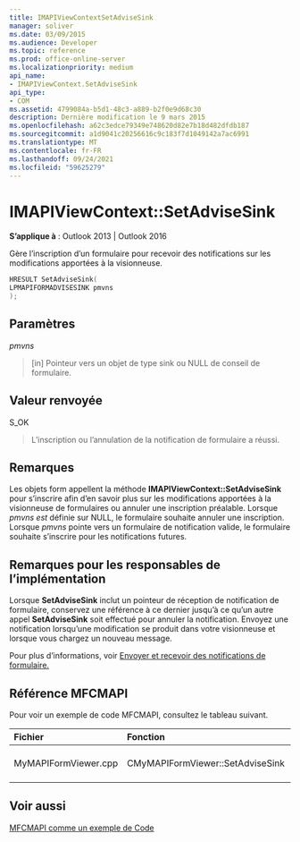 ```yaml
---
title: IMAPIViewContextSetAdviseSink
manager: soliver
ms.date: 03/09/2015
ms.audience: Developer
ms.topic: reference
ms.prod: office-online-server
ms.localizationpriority: medium
api_name:
- IMAPIViewContext.SetAdviseSink
api_type:
- COM
ms.assetid: 4799084a-b5d1-48c3-a889-b2f0e9d68c30
description: Dernière modification le 9 mars 2015
ms.openlocfilehash: a62c3edce79349e748620d82e7b18d482dfdb187
ms.sourcegitcommit: a1d9041c20256616c9c183f7d1049142a7ac6991
ms.translationtype: MT
ms.contentlocale: fr-FR
ms.lasthandoff: 09/24/2021
ms.locfileid: "59625279"
---
```

# <a name="imapiviewcontextsetadvisesink"></a>IMAPIViewContext::SetAdviseSink

  
  
**S’applique à** : Outlook 2013 | Outlook 2016 
  
Gère l’inscription d’un formulaire pour recevoir des notifications sur les modifications apportées à la visionneuse. 
  
```cpp
HRESULT SetAdviseSink(
LPMAPIFORMADVISESINK pmvns
);
```

## <a name="parameters"></a>Paramètres

 _pmvns_
  
> [in] Pointeur vers un objet de type sink ou NULL de conseil de formulaire.
    
## <a name="return-value"></a>Valeur renvoyée

S_OK 
  
> L’inscription ou l’annulation de la notification de formulaire a réussi.
    
## <a name="remarks"></a>Remarques

Les objets form appellent la méthode **IMAPIViewContext::SetAdviseSink** pour s’inscrire afin d’en savoir plus sur les modifications apportées à la visionneuse de formulaires ou annuler une inscription préalable. Lorsque  _pmvns est_ définie sur NULL, le formulaire souhaite annuler une inscription. Lorsque  _pmvns_ pointe vers un formulaire de notification valide, le formulaire souhaite s’inscrire pour les notifications futures. 
  
## <a name="notes-to-implementers"></a>Remarques pour les responsables de l’implémentation

Lorsque **SetAdviseSink** inclut un pointeur de réception de notification de formulaire, conservez une référence à ce dernier jusqu’à ce qu’un autre appel **SetAdviseSink** soit effectué pour annuler la notification. Envoyez une notification lorsqu’une modification se produit dans votre visionneuse et lorsque vous chargez un nouveau message. 
  
Pour plus d’informations, voir [Envoyer et recevoir des notifications de formulaire.](sending-and-receiving-form-notifications.md)
  
## <a name="mfcmapi-reference"></a>Référence MFCMAPI

Pour voir un exemple de code MFCMAPI, consultez le tableau suivant.
  
|**Fichier**|**Fonction**|**Commentaire**|
|:-----|:-----|:-----|
|MyMAPIFormViewer.cpp  <br/> |CMyMAPIFormViewer::SetAdviseSink  <br/> |MFCMAPI implémente la **méthode IMAPIViewContext::SetAdviseSink** dans cette fonction.  <br/> |
   
## <a name="see-also"></a>Voir aussi



[MFCMAPI comme un exemple de Code](mfcmapi-as-a-code-sample.md)

